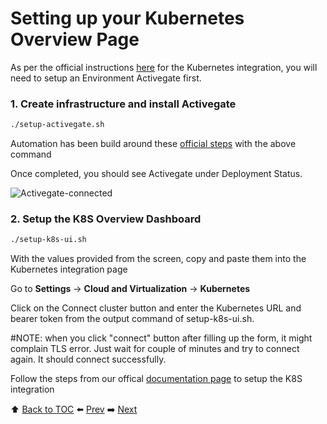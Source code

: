 # Setting up your Kubernetes Overview Page

As per the official instructions [here](https://www.dynatrace.com/support/help/technology-support/cloud-platforms/kubernetes/installation-and-operation/further-integrations/connect-your-kubernetes-clusters-to-dynatrace/) for the Kubernetes integration, you will need to setup an Environment Activegate first.

### 1. Create infrastructure and install Activegate

``` bash
./setup-activegate.sh
```

Automation has been build around these [official steps](https://www.dynatrace.com/support/help/setup-and-configuration/activegate/installation/install-an-environment-activegate/#expand-103if-youre-on-an-ubuntu-server) with the above command

Once completed, you should see Activegate under Deployment Status.

![Activegate-connected](https://github.com/Nodnarboen/HOT-k8s/blob/master/assets/Picture9.1.png)

### 2. Setup the K8S Overview Dashboard

``` bash
./setup-k8s-ui.sh
```

With the values provided from the screen, copy and paste them into the Kubernetes integration page

Go to <b>Settings</b> -> <b>Cloud and Virtualization</b> -> <b>Kubernetes</b>

Click on the Connect cluster button and enter the Kubernetes URL and bearer token from the output command of setup-k8s-ui.sh.

#NOTE: when you click "connect" button after filling up the form, it might complain TLS error. Just wait for couple of minutes and try to connect again. It should connect successfully.


Follow the steps from our offical [documentation page](https://www.dynatrace.com/support/help/technology-support/cloud-platforms/kubernetes/installation-and-operation/further-integrations/connect-your-kubernetes-clusters-to-dynatrace/) to setup the K8S integration

:arrow_up: [Back to TOC](/README.md) :arrow_left: [Prev](../lab2/README.md)   :arrow_right: [Next](../lab4/README.md)  
